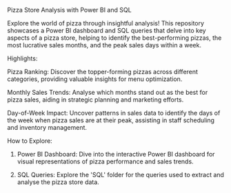 Pizza Store Analysis with Power BI and SQL

Explore the world of pizza through insightful analysis! This repository showcases a Power BI dashboard and SQL queries that delve into key aspects of a pizza store, helping to identify the best-performing pizzas, the most lucrative sales months, and the peak sales days within a week.

 Highlights:

 Pizza Ranking: Discover the topper-forming pizzas across different categories, providing valuable insights for menu optimization.
  
 Monthly Sales Trends: Analyse which months stand out as the best for pizza sales, aiding in strategic planning and marketing efforts.

 Day-of-Week Impact: Uncover patterns in sales data to identify the days of the week when pizza sales are at their peak, assisting in staff scheduling and inventory management.

 How to Explore:

1. Power BI Dashboard: Dive into the interactive Power BI dashboard for visual representations of pizza performance and sales trends.
   
2. SQL Queries: Explore the 'SQL' folder for the queries used to extract and analyse the pizza store data.

